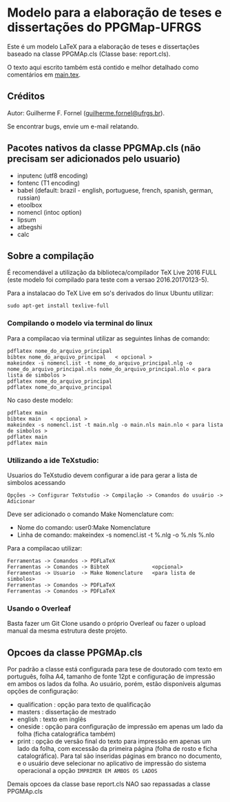 # Modelo para a elaboração de teses e dissertações do PPGMap-UFRGS

Este é um modelo LaTeX para a elaboração de teses e dissertações baseado na classe PPGMAp.cls (Classe base: report.cls).

O texto aqui escrito também está contido e melhor detalhado como comentários em [main.tex](https://github.com/KehlRafael/modelo-PPGMap/blob/main/main.tex).

## Créditos
 Autor: Guilherme F. Fornel (guilherme.fornel@ufrgs.br).
 
 Se encontrar bugs, envie um e-mail relatando.

## Pacotes nativos da classe PPGMAp.cls (não precisam ser adicionados pelo usuario)	
 - inputenc (utf8 encoding)
 - fontenc  (T1 encoding)
 - babel    (default: brazil - english, portuguese, french, spanish, german, russian)
 - etoolbox
 - nomencl  (intoc option)
 - lipsum
 - atbegshi
 - calc

##	Sobre a compilação
 É recomendável a utilização da biblioteca/compilador TeX Live 2016 FULL (este modelo foi compilado para teste com a versao 2016.20170123-5).
 
 Para a instalacao do TeX Live em so's derivados do linux Ubuntu utilizar:
 ```
 sudo apt-get install texlive-full 
 ```
 
 ### Compilando o modelo via terminal do linux
 Para a compilacao via terminal utilizar as seguintes linhas de comando:
 ```
 pdflatex nome_do_arquivo_principal
 bibtex nome_do_arquivo_principal   < opcional >
 makeindex -s nomencl.ist -t nome_do_arquivo_principal.nlg -o nome_do_arquivo_principal.nls nome_do_arquivo_principal.nlo < para lista de simbolos >
 pdflatex nome_do_arquivo_principal
 pdflatex nome_do_arquivo_principal
 ```

 No caso deste modelo:
 ```
 pdflatex main
 bibtex main   < opcional >
 makeindex -s nomencl.ist -t main.nlg -o main.nls main.nlo < para lista de simbolos >
 pdflatex main
 pdflatex main		
 ```
 ### Utilizando a ide TeXstudio:
 Usuarios do TeXstudio devem configurar a ide para gerar a lista de simbolos acessando
 ```
 Opções -> Configurar TeXstudio -> Compilação -> Comandos do usuário -> Adicionar
 ```
 
 Deve ser adicionado o comando Make Nomenclature com:
 - Nome do comando:  user0:Make Nomenclature
 - Linha de comando: makeindex -s nomencl.ist -t %.nlg -o %.nls %.nlo
 
 Para a compilacao utilizar:
 ```
 Ferramentas -> Comandos -> PDFLaTeX
 Ferramentas -> Comandos -> BibteX              <opcional>
 Ferramentas -> Usuario  -> Make Nomenclature   <para lista de simbolos>
 Ferramentas -> Comandos -> PDFLaTeX
 Ferramentas -> Comandos -> PDFLaTeX
 ```
 
 ### Usando o Overleaf
 Basta fazer um Git Clone usando o próprio Overleaf ou fazer o upload manual da mesma estrutura deste projeto.

 ## Opcoes da classe PPGMAp.cls
 Por padrão a classe está configurada para tese de doutorado com texto em português, folha A4,
 tamanho de fonte 12pt e configuração de impressão em ambos os lados da folha.
 Ao usuário, porém, estão disponíveis algumas opções de configuração:

 - qualification : opção para texto de qualificação
 - masters : dissertação de mestrado
 - english : texto em inglês
 - oneside : opção para configuração de impressão em apenas um lado da folha (ficha catalográfica também)
 - print : opção de versão final do texto para impressão em apenas um lado da folha,
 com excessão da primeira página (folha de rosto e ficha catalográfica). Para tal são inseridas páginas em
 branco no documento, e o usuário deve selecionar no aplicativo de impressão do sistema operacional a opção `IMPRIMIR EM AMBOS OS LADOS`
 
 Demais opcoes da classe base report.cls NAO sao repassadas a classe PPGMAp.cls
